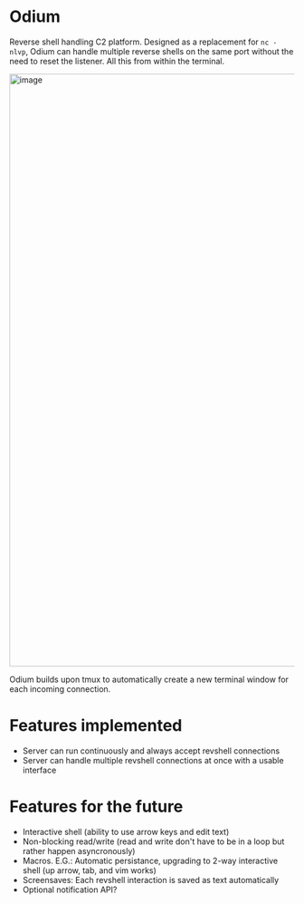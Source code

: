 # Odium
Reverse shell handling C2 platform.
Designed as a replacement for `nc -nlvp`, Odium can handle multiple reverse shells on the same port without the need to reset the listener. All this from within the terminal.

<img width="1552" height="1046" alt="image" src="https://github.com/user-attachments/assets/f7b1d26b-546d-444f-a067-7fb67b6fc0fa" />


Odium builds upon tmux to automatically create a new terminal window for each incoming connection.

# Features implemented
- Server can run continuously and always accept revshell connections
- Server can handle multiple revshell connections at once with a usable interface


# Features for the future
- Interactive shell (ability to use arrow keys and edit text)
- Non-blocking read/write (read and write don't have to be in a loop but rather happen asyncronously)
- Macros. E.G.: Automatic persistance, upgrading to 2-way interactive shell (up arrow, tab, and vim works)
- Screensaves: Each revshell interaction is saved as text automatically
- Optional notification API?
